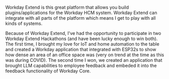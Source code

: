 Workday Extend is this great platform that allows you build plugins/applications for the Workday HCM system. Workday Extend can integrate with all parts of the platform which means I get to play with all kinds of systems.

Because of Workday Extend, I've had the opportunity to participate in two Workday Extend Hackathons (and have been lucky enough to win both). The first time, I brought my love for IoT and home automation to the table and created a Workday application that integrated with ESP32s to show how dense an area of an office space was (very on trend at the time as this was during COVID). The second time I won, we created an application that brought LLM capabilities to employee feedback and embeded it into the feedback functionality of Workday Core.